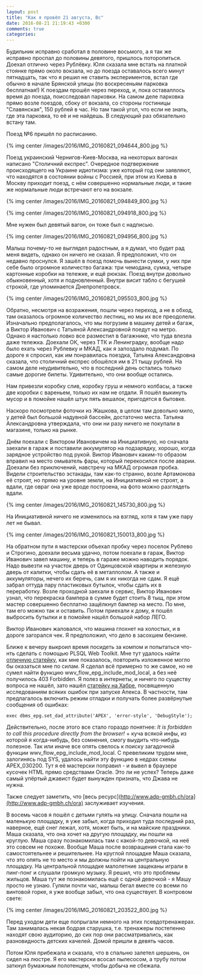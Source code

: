 ```yaml
---
layout: post
title: "Как я провёл 21 августа, Вс"
date: 2016-08-21 21:19:43 +0300
comments: true
categories: 
---
```

Будильник исправно сработал в половине восьмого,  а я так же исправно проспал до половины девятого, пришлось поторопиться. Доехал отлично через Рублёвку. Юля сказала мне встать на платной стоянке прямо около вокзала, но до поезда оставалось всего минут пятнадцать, так что я решил не ставить экспериментов, встал где обычно в начале Брянской улицы (по воскресеньям парковка бесплатная!) К поездам прошёл через переход, и, пока оставаллось время до поезда, поисследовал парковки. На самом деле парковка прямо возле поездов, сбоку от вокзала, со стороны гостиницы "Славянская", 150 рублей в час. Но там такой угол, что если не знать, где эта парковка, то её и не найдешь. В следующий раз обязательно встану там.

Поезд №6 пришёл по расписанию.

{% img center /images/2016/IMG_20160821_094644_800.jpg %}

Поезд украинский Чернигов-Киев-Москва, на некоторых вагонах написано "Столичний експрес". Очередное подтвержение происходящего на Украине идиотизма: уже который год они заявляют, что находятся в состоянии войны с Россией, при этом из Киева в Москву приходит поезд, с нём совершенно нормальные люди, и такие же нормальные люди встречают его на вокзале.

{% img center /images/2016/IMG_20160821_094849_800.jpg %}

{% img center /images/2016/IMG_20160821_094918_800.jpg %}

Мне нужен был девятый вагон, он тоже был с надписью. 

{% img center /images/2016/IMG_20160821_094956_800.jpg %}

Малыш почему-то не выглядел радостным, а я думал, что будет рад меня видеть, однако он ничего не сказал. Я предположил, что он недавно проснулся. Я зашёл в поезд помочь вынести сумки, у них при себе было огромное количество багажа: три чемодана, сумка, четыре картонные коробки на тележке, и ещё рюкзак. Поезд внутри довольно обыкновенный, хотя и подновленный. Внутри висит табло с бегушей строкой, где упоминается Днепропетровск.

{% img center /images/2016/IMG_20160821_095503_800.jpg %}

Обратно, несмотря на возражения, пошли через переход, а не в обход, там оказалось огромное количество лестниц, но мы их все преодолели. Изначально предполагалось, что мы погрузим в машину детей и багаж, а Виктор Иванович с Татьяной Александровной поедут на метро. Однако я настолько ловко все разместил в багажнике, что туда влезла даже тележка. Доехали ОК, через ТТК и Ленинградку, вообще надо было ехать через Рублевку и МКАД, как я запоздало подумал. По дороге я спросил, как им понравилась поездка, Татьяна Александровна сказала, что столичний експрес обошёлся им в 21 тыщу рублей. На самом деле неудивительно, что в последний день остались только самые дорогие билеты. Удивительно, что они вообще остались.

Нам привезли коробку слив, коробку груш и немного колбасы, а также две коробки с вареньем, только их нам не отдали. Я пошёл выкинуть мусор и в помойке нашёл штук пять вешалок, пригодятся в бытовке.

Наскоро посмотрели фоточки из Жашкова, в целом там довольно мило, у детей был большой надувной бассейн, достаточно места. Татьяна Александровна утверждала, что они ни разу ничего не покупали в магазине, только на рынке.

Днём поехали с Виктором Ивановичем на Инициативную, но сначала заехали в гараж и поставили аккумулятор на подзарядку, хорошо, когда зарядное устройство под рукой. Виктор Иванович каким-то образом вправил на место омыватель фары, который перекосился после аварии. Доехали без приключений, навстречу на МКАД огромная пробка. Видели строительство эстакады, там как-то странно, возле Артамонова её строят, но прямо на уровне земли, на Инициативной не строят, а вдали, где овраг она уже вроде построена, на фото можно разглядеть вдали.

{% img center /images/2016/IMG_20160821_145730_800.jpg %}

На Инициативной ничего не изменилось на взгляд, хотя я там уже пару лет не бывал.

{% img center /images/2016/IMG_20160821_150013_800.jpg %}

На обратном пути я мастерски объехал пробку через поселок Рублево и Строгино, доехали весьма удачно, потом поехали в гараж, Виктор Иванович завел машину, и теперь в гараже можно наводить порядок. Надо вывезти на участок дверь от Одинцовской квартиры и железную дверь от калитки, чтобы сдать её в металлолом. А также и аккумуляторы, нечего их беречь, сам я их никогда не сдам. Я ещё забрал оттуда пару пластиковых бутылок, чтобы сдать их в переработку. Возле проходной заехали в сервис, Виктор Иванович узнал, что перекраска бампера в сумме будет стоить 8 тыщ, при этом мастер совершенно бесплатно защёлкнул бампер на место. По мне, там его можно так и оставить. Потом приехали к дому, я пошёл выбросить бутылки и в помойке нашёл большой набор ЛЕГО.

Виктор Иванович жаловался, что машина глохнет на холостых, и в дороге загорался чек. Я предположил, что дело в засохшем бензине.
  
Ближе к вечеру выкроил время посидеть за компом и попытаться что-нть сделать с помощью PLSQL Web Toolkit. Мне тут удалось найти [отличную статейку](http://www.adp-gmbh.ch/ora/plsql_gateway/ex_1.html), как мне показалось, повторить изложенное могло бы оказаться мне по силам. Я сделал всё примерно то же самое, но не сумел найти функцию wwv_flow_epg_include_mod_local, а без неё получилось 403 Forbidden. Я полез в интернеты, и ничего по существу вопроса не нашёл, зато нашёл [статейку на Хабре](https://habrahabr.ru/post/245777/), посвященную исследованиям всяких ошибок при запуске Апекса. В частности, там предлагалось включить режим отладки и получать более развёрнутые сообщения об ошибках:
  
```
exec dbms_epg.set_dad_attribute('APEX', 'error-style', 'DebugStyle');
```

Действительно, после этого все стало гораздо понятнее: *It is forbidden to call this procedure directly from the browser!* + куча всякой инфы, из которой я когда-нибудь, без сомнения, смогу выудить что-нибудь полезное. Так или иначе все опять свелось к поиску загадочной функции wwv_flow_epg_include_mod_local. С превеликим трудом мне, залогинясь под SYS, удалось найти эту функцию в недрах схемы APEX_030200. Тут я её мастерски поправил - и вывел в браузере кусочек HTML прямо средствами Oracle. Это ли не успех? Теперь даже самый упёртый джавист будет вынужден признать, что Джава не нужна.

Также следует заметить, что [весь ресурс](http://www.adp-gmbh.ch/ora](http://www.adp-gmbh.ch/ora) заслуживает изучения.

В восемь часов я пошёл с детьми гулять на улицу. Сначала пошли на маленькую площадку, я уже забыл, когда приходил туда последний раз, наверное, ещё снег лежал, хотя, может быть, и на майские праздники. Маша сказала, что она хочет на другую площадку, иы пошли на круглую. Маша сразу познакомилась там с какой-то девочкой, на неё это совсем не похоже. Вообще Маша после возвращения стала как-то самостоятельнее и решительнее. На круглой площадке Маша сказала, что это опять не то место и мы должны пойти на центральную площадку. На центральной площадке малолетние защеканы играли в пинг-понг и слушали громкую музыку. Я решил, что это проблемы жильцов. Маша тут же познакомилась ещё с одной девочкой - я Машу просто не узнаю. Гуляли почти час, малыш бегал вместе со всеми по винтовой горке, я уже вообще забыл, что она существует. В контровом свете:

{% img center /images/2016/IMG_20160821_203522_800.jpg %}

Перед уходом дети еще попрыгали немного на этих псевдотренажерах. Там занималась некая бодрая старушка, т.е. тренажеры постепенно находят свою аудиторию, до сих пор они рассматривались, как разновидность детских качелей. Домой пришли в девять часов.

Потом Юля прибежала и сказала, что в спальню залетел шершень, он сидел на люстре. Я его мастерски всосал пылесосом, а трубу потом заткнул бумажным полотенцем, чтобы добыча не сбежала.
